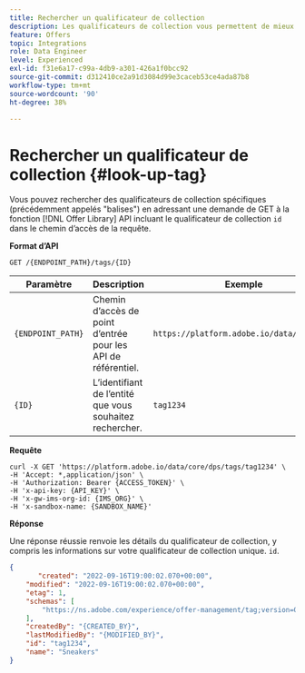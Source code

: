 ```yaml
---
title: Rechercher un qualificateur de collection
description: Les qualificateurs de collection vous permettent de mieux organiser et trier vos offres.
feature: Offers
topic: Integrations
role: Data Engineer
level: Experienced
exl-id: f31e6a17-c99a-4db9-a301-426a1f0bcc92
source-git-commit: d312410ce2a91d3084d99e3caceb53ce4ada87b8
workflow-type: tm+mt
source-wordcount: '90'
ht-degree: 38%

---
```


# Rechercher un qualificateur de collection {#look-up-tag}

Vous pouvez rechercher des qualificateurs de collection spécifiques (précédemment appelés &quot;balises&quot;) en adressant une demande de GET à la fonction [!DNL Offer Library] API incluant le qualificateur de collection `id` dans le chemin d’accès de la requête.

**Format d’API**

```http
GET /{ENDPOINT_PATH}/tags/{ID}
```

| Paramètre | Description | Exemple |
| --------- | ----------- | ------- |
| `{ENDPOINT_PATH}` | Chemin d’accès de point d’entrée pour les API de référentiel. | `https://platform.adobe.io/data/core/dps` |
| `{ID}` | L’identifiant de l’entité que vous souhaitez rechercher. | `tag1234` |

**Requête**

```shell
curl -X GET 'https://platform.adobe.io/data/core/dps/tags/tag1234' \
-H 'Accept: *,application/json' \
-H 'Authorization: Bearer {ACCESS_TOKEN}' \
-H 'x-api-key: {API_KEY}' \
-H 'x-gw-ims-org-id: {IMS_ORG}' \
-H 'x-sandbox-name: {SANDBOX_NAME}'
```

**Réponse**

Une réponse réussie renvoie les détails du qualificateur de collection, y compris les informations sur votre qualificateur de collection unique. `id`.

```json
{
       "created": "2022-09-16T19:00:02.070+00:00",
    "modified": "2022-09-16T19:00:02.070+00:00",
    "etag": 1,
    "schemas": [
        "https://ns.adobe.com/experience/offer-management/tag;version=0.1"
    ],
    "createdBy": "{CREATED_BY}",
    "lastModifiedBy": "{MODIFIED_BY}",
    "id": "tag1234",
    "name": "Sneakers"
}
```
